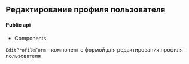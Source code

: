 ## Редактирование профиля пользователя

#### Public api

- Components

`EditProfileForm` - компонент с формой для редактирования профиля пользователя

